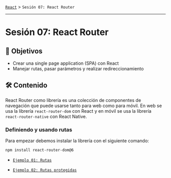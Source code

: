[`React`](../README.md) > `Sesión 07: React Router`

---

# Sesión 07: React Router

## 🎯 Objetivos

- Crear una single page application (SPA) con React
- Manejar rutas, pasar parámetros y realizar redireccionamiento

## 🛠 Contenido

React Router como librería es una colección de componentes de navegación que puede usarse tanto para web como para móvil. En web se usa la librería `react-router-dom` con React y en móvil se usa la librería `react-router-native` con React Native.

### Definiendo y usando rutas

Para empezar debemos instalar la librería con el siguiente comando:

```bash
npm install react-router-dom@6
```

- [`Ejemplo 01: Rutas`](./Ejemplo-01/Readme.md)

- [`Ejemplo 02: Rutas protegidas`](./Ejemplo-02/Readme.md)
